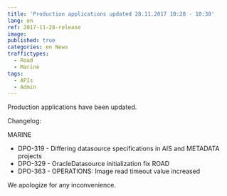 ```yaml
---
title: 'Production applications updated 28.11.2017 10:20 - 10:30'
lang: en
ref: 2017-11-28-release
image: 
published: true
categories: en News
traffictypes:
  - Road
  - Marine
tags:
  - APIs
  - Admin
---
```


Production applications have been updated.

Changelog:

MARINE
- DPO-319 - Differing datasource specifications in AIS and METADATA projects
- DPO-329 - OracleDatasource initialization fix
ROAD
- DPO-363 - OPERATIONS: Image read timeout value increased

We apologize for any inconvenience.
